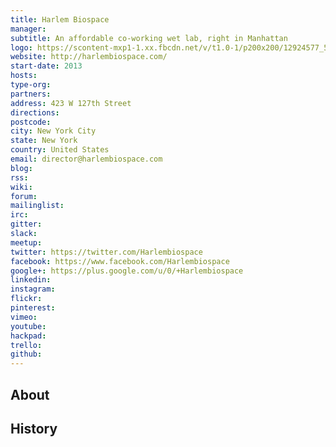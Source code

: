 ```yaml
---
title: Harlem Biospace
manager: 
subtitle: An affordable co-working wet lab, right in Manhattan
logo: https://scontent-mxp1-1.xx.fbcdn.net/v/t1.0-1/p200x200/12924577_564699273690469_5064291978652898101_n.jpg?oh=1324142ed1d1edfd76437ad3b409b451&oe=590B1CCE
website: http://harlembiospace.com/
start-date: 2013
hosts: 
type-org: 
partners: 
address: 423 W 127th Street
directions: 
postcode: 
city: New York City
state: New York
country: United States
email: director@harlembiospace.com
blog: 
rss: 
wiki: 
forum: 
mailinglist: 
irc: 
gitter: 
slack: 
meetup: 
twitter: https://twitter.com/Harlembiospace
facebook: https://www.facebook.com/Harlembiospace
google+: https://plus.google.com/u/0/+Harlembiospace
linkedin: 
instagram: 
flickr: 
pinterest: 
vimeo: 
youtube: 
hackpad: 
trello: 
github: 
---
```


## About

## History
